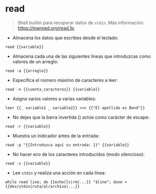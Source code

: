 # read

> Shell builtin para recuperar datos de `stdin`.
> Más información: <https://manned.org/read.1p>.

- Almacena los datos que escribes desde el teclado:

`read {{variable}}`

- Almacena cada una de las siguientes líneas que introduzcas como valores de un arreglo:

`read -a {{arreglo}}`

- Especifica el número máximo de caracteres a leer:

`read -n {{cuenta_caracteres}} {{variable}}`

- Asigna varios valores a varias variables:

`leer {{_ variable1 _ variable2}} <<< {{"El apellido es Bond"}}`

- No dejes que la barra invertida (\) actúe como carácter de escape:

`read -r {{variable}}`

- Muestra un indicador antes de la entrada:

`read -p "{{Introduzca aquí su entrada: }}" {{variable}}`

- No hacer eco de los caracteres introducidos (modo silencioso):

`read -s {{variable}}`

- Lee `stdin` y realiza una acción en cada línea:

`while read line; do {{echo|ls|rm|...}} "$line"; done < {{dev/stdin|ruta/al/archivo|...}}`
